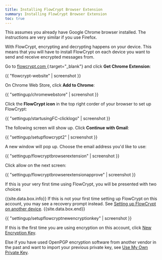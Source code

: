 ```yaml
---
title: Installing FlowCrypt Browser Extension
summary: Installing FlowCrypt Browser Extension
toc: true
---
```


This assumes you already have Google Chrome browser installed. The instructions are very similar if you use Firefox.

With FlowCrypt, encrypting and decrypting happens on your device. This means that you will have to install FlowCrypt on each device you want to send and receive encrypted messages from.

Go to [flowcrypt.com&nbsp;<i class='fa fa-external-link'></i>](https://flowcrypt.com){:target="_blank"} and click **Get Chrome Extension**:

{{ "flowcrypt-website" | screenshot }}

On Chrome Web Store, click **Add to Chrome**:

{{ "settingup/chromewebstore" | screenshot }}

Click the **FlowCrypt icon** in the top right corder of your browser to set up FlowCrypt:

{{ "settingup/startusingFC-clicklogo" | screenshot }}

The following screen will show up. Click **Continue with Gmail**:

{{ "settingup/setupflowcrypt2" | screenshot }}

A new window will pop up. Choose the email address you'd like to use:

{{ "settingup/flowcryptbrowserextension" | screenshot }}

Click allow on the next screen:

{{ "settingup/flowcryptbrowserextensionapprove" | screenshot }}

If this is your very first time using FlowCrypt, you will be presented with two choices

{{site.data.box.info}}
If this is not your first time setting up FlowCrypt on this account, you may see a recovery prompt instead. See [Setting up FlowCrypt on another device](another-device.html).
{{site.data.box.end}}

{{ "settingup/setupflowcryptnewencryptionkey" | screenshot }}

If this is the first time you are using encryption on this account, click [New Encryption Key](new-private-key.html).

Else if you have used OpenPGP encryption software from another vendor in the past and want to import your previous private key, see [Use My Own Private Key](import-private-key.html).
